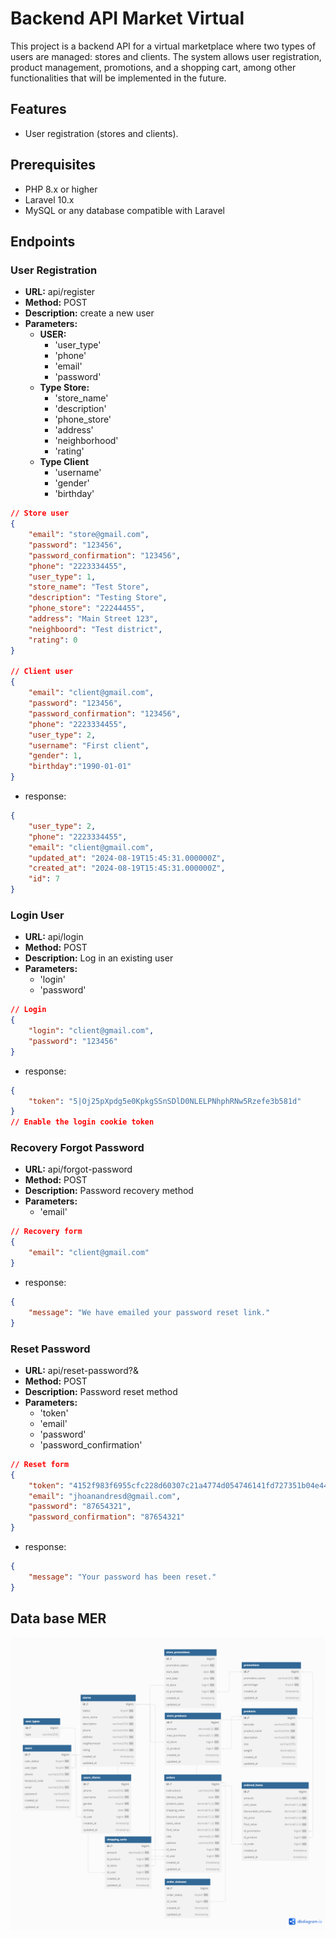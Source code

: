 # Backend API Market Virtual

This project is a backend API for a virtual marketplace where two types of users are managed: stores and clients. The system allows user registration, product management, promotions, and a shopping cart, among other functionalities that will be implemented in the future.

## Features

-   User registration (stores and clients).

## Prerequisites

-   PHP 8.x or higher
-   Laravel 10.x
-   MySQL or any database compatible with Laravel

## Endpoints

### User Registration

-   **URL:** api/register
-   **Method:** POST
-   **Description:** create a new user
-   **Parameters:**
    -   **USER:**
        -   'user_type'
        -   'phone'
        -   'email'
        -   'password'
    -   **Type Store:**
        -   'store_name'
        -   'description'
        -   'phone_store'
        -   'address'
        -   'neighborhood'
        -   'rating'
    -   **Type Client**
        -   'username'
        -   'gender'
        -   'birthday'

```json
// Store user
{
    "email": "store@gmail.com",
    "password": "123456",
    "password_confirmation": "123456",
    "phone": "2223334455",
    "user_type": 1,
    "store_name": "Test Store",
    "description": "Testing Store",
    "phone_store": "22244455",
    "address": "Main Street 123",
    "neighboord": "Test district",
    "rating": 0
}

// Client user
{
    "email": "client@gmail.com",
    "password": "123456",
    "password_confirmation": "123456",
    "phone": "2223334455",
    "user_type": 2,
    "username": "First client",
    "gender": 1,
    "birthday":"1990-01-01"
}
```

-   response:

```json
{
    "user_type": 2,
    "phone": "2223334455",
    "email": "client@gmail.com",
    "updated_at": "2024-08-19T15:45:31.000000Z",
    "created_at": "2024-08-19T15:45:31.000000Z",
    "id": 7
}
```

### Login User

-   **URL:** api/login
-   **Method:** POST
-   **Description:** Log in an existing user
-   **Parameters:**
    -   'login'
    -   'password'

```json
// Login
{
    "login": "client@gmail.com",
    "password": "123456"
}
```

-   response:

```json
{
    "token": "5|Oj25pXpdg5e0KpkgSSnSDlD0NLELPNhphRNw5Rzefe3b581d"
}
// Enable the login cookie token
```

### Recovery Forgot Password

-   **URL:** api/forgot-password
-   **Method:** POST
-   **Description:** Password recovery method
-   **Parameters:**
    -   'email'

```json
// Recovery form
{
    "email": "client@gmail.com"
}
```

-   response:

```json
{
    "message": "We have emailed your password reset link."
}
```

### Reset Password

-   **URL:** api/reset-password?<token>&<email>
-   **Method:** POST
-   **Description:** Password reset method
-   **Parameters:**
    -   'token'
    -   'email'
    -   'password'
    -   'password_confirmation'

```json
// Reset form
{
    "token": "4152f983f6955cfc228d60307c21a4774d054746141fd727351b04e44d486f55",
    "email": "jhoanandresd@gmail.com",
    "password": "87654321",
    "password_confirmation": "87654321"
}
```

-   response:

```json
{
    "message": "Your password has been reset."
}
```

## Data base MER

![Diagrama de la Base de Datos](/Market_Backend.png)

